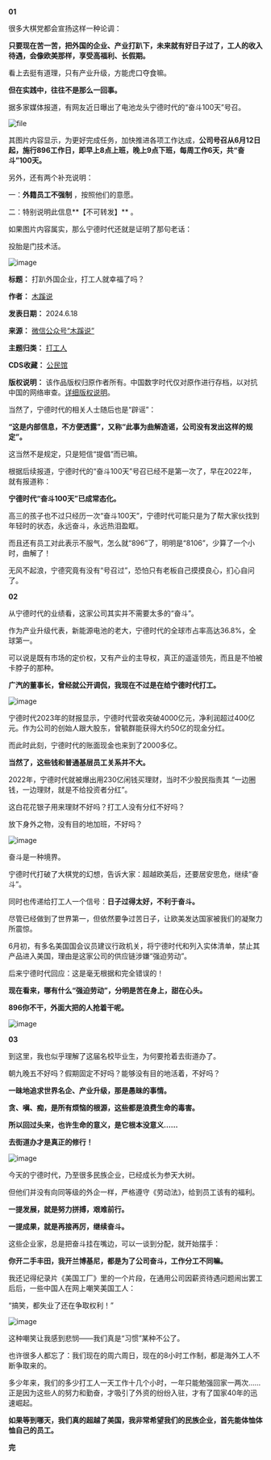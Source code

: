 **01** 


很多大棋党都会宣扬这样一种论调：


**只要现在苦一苦，把外国的企业、产业打趴下，未来就有好日子过了，工人的收入待遇，会像欧美那样，享受高福利、长假期。** 


看上去挺有道理，只有产业升级，方能虎口夺食嘛。


**但在实践中，往往不是那么一回事。** 


据多家媒体报道，有网友近日曝出了电池龙头宁德时代的“奋斗100天”号召。


![file](https://chinadigitaltimes.net/chinese/files/2024/06/image-1718711975953.png)


其图片内容显示，为更好完成任务，加快推进各项工作达成，**公司号召从6月12日起，施行896工作日，即早上8点上班，晚上9点下班，每周工作6天，共“奋斗”100天。** 


另外，还有两个补充说明：


一：**外籍员工不强制** ，按照他们的意愿。


二：特别说明此信息**【不可转发】** 。


如果图片内容属实，那么宁德时代还就是证明了那句老话：


投胎是门技术活。


![image](https://chinadigitaltimes.net/chinese/files/2024/06/post-709063-667176bb74d60.png)




**标题：** 打趴外国企业，打工人就幸福了吗？  

**作者：** [木蹊说](https://chinadigitaltimes.net/space/木蹊说)  

**发表日期：** 2024.6.18  

**来源：** [微信公众号“木蹊说”](https://web.archive.org/web/https://mp.weixin.qq.com/s/Dcvosx8coUJnUGHMdl9hEw)  

**主题归类：** [打工人](https://chinadigitaltimes.net/space/打工人)  

**CDS收藏：** [公民馆](https://chinadigitaltimes.net/space/%E5%85%AC%E6%B0%91%E9%A6%86)  

**版权说明：** 该作品版权归原作者所有。中国数字时代仅对原作进行存档，以对抗中国的网络审查。[详细版权说明](https://chinadigitaltimes.net/chinese/copyright)。


当然了，宁德时代的相关人士随后也是“辟谣”：


**“这是内部信息，不方便透露”，又称“此事为曲解造谣，公司没有发出这样的规定”。** 


这当然不是规定，只是短信“提倡”而已嘛。


根据后续报道，宁德时代的“奋斗100天”号召已经不是第一次了，早在2022年，就有报道称：


**宁德时代“奋斗100天”已成常态化。** 


高三的孩子也不过只经历一次“奋斗100天”，宁德时代可能只是为了帮大家伙找到年轻时的状态，永远奋斗，永远热泪盈眶。


而且还有员工对此表示不服气，怎么就“896”了，明明是“8106”，少算了一个小时，曲解了！


无风不起浪，宁德究竟有没有“号召过”，恐怕只有老板自己摸摸良心，扪心自问了。


**02** 


从宁德时代的业绩看，这家公司其实并不需要太多的“奋斗”。


作为产业升级代表，新能源电池的老大，宁德时代的全球市占率高达36.8%，全球第一。


可以说是既有市场的定价权，又有产业的主导权，真正的遥遥领先，而且是不怕被卡脖子的那种。


**广汽的董事长，曾经就公开调侃，我现在不过是在给宁德时代打工。** 


![image](https://chinadigitaltimes.net/chinese/files/2024/06/post-709063-667176bb80823.png)


宁德时代2023年的财报显示，宁德时代营收突破4000亿元，净利润超过400亿元。作为公司的创始人跟大股东，曾毓群能获得大约50亿的现金分红。


而此时此刻，宁德时代的账面现金也来到了2000多亿。


**当然了，这些钱和普通基层员工关系并不大。** 


2022年，宁德时代就被爆出用230亿闲钱买理财，当时不少股民指责其 “一边圈钱，一边理财，就是不给投资者分红”。


这白花花银子用来理财不好吗？打工人没有分红不好吗？


放下身外之物，没有目的地加班，不好吗？


![image](https://chinadigitaltimes.net/chinese/files/2024/06/post-709063-667176bb878c5.)


奋斗是一种境界。


宁德时代打破了大棋党的幻想，告诉大家：超越欧美后，还要居安思危，继续“奋斗”。


同时也传递给打工人一个信号：**日子过得太好，不利于奋斗。** 


尽管已经做到了世界第一，但依然要争过苦日子，让欧美发达国家被我们的凝聚力所震惊。


6月初，有多名美国国会议员建议行政机关，将宁德时代和列入实体清单，禁止其产品进入美国，理由是这家公司的供应链涉嫌“强迫劳动”。


后来宁德时代回应：这是毫无根据和完全错误的！


**现在看来，哪有什么“强迫劳动”，分明是苦在身上，甜在心头。** 


**896你不干，外面大把的人抢着干呢。** 


![image](https://chinadigitaltimes.net/chinese/files/2024/06/post-709063-667176bb9bab8.png)


**03** 


到这里，我也似乎理解了这届名校毕业生，为何要抢着去街道办了。


朝九晚五不好吗？假期固定不好吗？能够没有目的地活着，不好吗？


**一昧地追求世界名企、产业升级，那是愚昧的事情。** 


**贪、嗔、痴，是所有烦恼的根源，这些都是浪费生命的毒害。** 


**所以回过头来，也许生命的意义，是它根本没意义……** 


**去街道办才是真正的修行！** 


![image](https://chinadigitaltimes.net/chinese/files/2024/06/post-709063-667176bbaecaf.png)


今天的宁德时代，乃至很多民族企业，已经成长为参天大树。


但他们并没有向同等级的外企一样，严格遵守《劳动法》，给到员工该有的福利。


**一提发展，就是努力拼搏，艰难前行。** 


**一提成果，就是再接再厉，继续奋斗。** 


这些企业家，总是把奋斗挂在嘴边，可以一谈到分配，就开始摆手：


**你开二手丰田，我开兰博基尼，都是为了公司奋斗，工作分工不同嘛。** 


我还记得纪录片《美国工厂》里的一个片段，在通用公司因薪资待遇问题闹出罢工后后，一些中国人在网上嘲笑美国工人：


“搞笑，都失业了还在争取权利！”


![image](https://chinadigitaltimes.net/chinese/files/2024/06/post-709063-667176bbbe781.png)


这种嘲笑让我感到悲悯——我们真是“习惯”某种不公了。


也许很多人都忘了：我们现在的周六周日，现在的8小时工作制，都是海外工人不断争取来的。


多少年来，我们的多少打工人一天工作十几个小时，一年只能勉强回家一两次……正是因为这些人的努力和勤奋，才吸引了外资的纷纷入驻，才有了国家40年的迅速崛起。


**如果等到哪天，我们真的超越了美国，我非常希望我们的民族企业，首先能体恤体恤自己的员工。** 


**完** 

